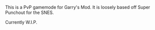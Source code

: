 This is a PvP gamemode for Garry's Mod. It is loosely based off Super Punchout for the SNES.

Currently W.I.P.